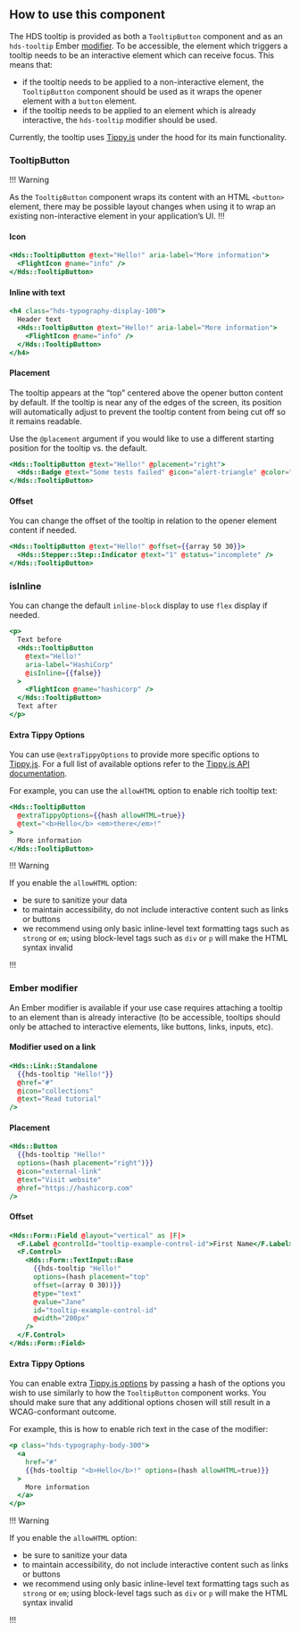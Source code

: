 ## How to use this component

The HDS tooltip is provided as both a `TooltipButton` component and as an `hds-tooltip` Ember [modifier](/components/tooltip?tab=code#ember-modifier). To be accessible, the element which triggers a tooltip needs to be an interactive element which can receive focus. This means that:

* if the tooltip needs to be applied to a non-interactive element, the `TooltipButton` component should be used as it wraps the opener element with a `button` element.
* if the tooltip needs to be applied to an element which is already interactive, the `hds-tooltip` modifier should be used.

Currently, the tooltip uses [Tippy.js](https://atomiks.github.io/tippyjs/) under the hood for its main functionality.

<!-- use the same heading order from Guidelines -->
### TooltipButton

!!! Warning

As the `TooltipButton` component wraps its content with an HTML `<button>` element, there may be possible layout changes when using it to wrap an existing non-interactive element in your application’s UI.
!!!

#### Icon
```handlebars
<Hds::TooltipButton @text="Hello!" aria-label="More information">
  <FlightIcon @name="info" />
</Hds::TooltipButton>
```

#### Inline with text
```handlebars
<h4 class="hds-typography-display-100">
  Header text
  <Hds::TooltipButton @text="Hello!" aria-label="More information">
    <FlightIcon @name="info" />
  </Hds::TooltipButton>
</h4>
```

#### Placement

The tooltip appears at the “top” centered above the opener button content by default. If the tooltip is near any of the edges of the screen, its position will automatically adjust to prevent the tooltip content from being cut off so it remains readable.

Use the `@placement` argument if you would like to use a different starting position for the tooltip vs. the default.


```handlebars
<Hds::TooltipButton @text="Hello!" @placement="right">
  <Hds::Badge @text="Some tests failed" @icon="alert-triangle" @color="warning" />
</Hds::TooltipButton>
```

#### Offset

You can change the offset of the tooltip in relation to the opener element content if needed.

```handlebars
<Hds::TooltipButton @text="Hello!" @offset={{array 50 30}}>
  <Hds::Stepper::Step::Indicator @text="1" @status="incomplete" />
</Hds::TooltipButton>
```

### isInline

You can change the default `inline-block` display to use `flex` display if needed.

```handlebars
<p>
  Text before
  <Hds::TooltipButton 
    @text="Hello!" 
    aria-label="HashiCorp" 
    @isInline={{false}}
  >
    <FlightIcon @name="hashicorp" />
  </Hds::TooltipButton>
  Text after
</p>
```

#### Extra Tippy Options

You can use `@extraTippyOptions` to provide more specific options to [Tippy.js](https://atomiks.github.io/tippyjs/). For a full list of available options refer to the [Tippy.js API documentation](https://atomiks.github.io/tippyjs/v6/all-props/).

For example, you can use the `allowHTML` option to enable rich tooltip text:

```handlebars
<Hds::TooltipButton
  @extraTippyOptions={{hash allowHTML=true}}
  @text="<b>Hello</b> <em>there</em>!"
>
  More information
</Hds::TooltipButton>
```

!!! Warning

If you enable the `allowHTML` option:
- be sure to sanitize your data
- to maintain accessibility, do not include interactive content such as links or buttons
- we recommend using only basic inline-level text formatting tags such as `strong` or `em`; using block-level tags such as `div` or `p` will make the HTML syntax invalid

!!!

### Ember modifier

An Ember modifier is available if your use case requires attaching a tooltip to an element than is already interactive (to be accessible, tooltips should only be attached to interactive elements, like buttons, links, inputs, etc).

#### Modifier used on a link

```handlebars
<Hds::Link::Standalone 
  {{hds-tooltip "Hello!"}} 
  @href="#" 
  @icon="collections" 
  @text="Read tutorial" 
/>
```

#### Placement
```handlebars
<Hds::Button 
  {{hds-tooltip "Hello!" 
  options=(hash placement="right")}} 
  @icon="external-link" 
  @text="Visit website" 
  @href="https://hashicorp.com" 
/>
```

#### Offset
```handlebars
<Hds::Form::Field @layout="vertical" as |F|>
  <F.Label @controlId="tooltip-example-control-id">First Name</F.Label>
  <F.Control>
    <Hds::Form::TextInput::Base 
      {{hds-tooltip "Hello!" 
      options=(hash placement="top" 
      offset=(array 0 30))}} 
      @type="text" 
      @value="Jane" 
      id="tooltip-example-control-id"
      @width="200px" 
    />
  </F.Control>
</Hds::Form::Field>
```

#### Extra Tippy Options

You can enable extra [Tippy.js options](https://atomiks.github.io/tippyjs/v6/all-props/) by passing a hash of the options you wish to use similarly to how the `TooltipButton` component works. You should make sure that any additional options chosen will still result in a WCAG-conformant outcome.

For example, this is how to enable rich text in the case of the modifier:

```handlebars
<p class="hds-typography-body-300">
  <a 
    href="#" 
    {{hds-tooltip "<b>Hello</b>!" options=(hash allowHTML=true)}}
  >
    More information
  </a>
</p>
```

!!! Warning

If you enable the `allowHTML` option:
- be sure to sanitize your data
- to maintain accessibility, do not include interactive content such as links or buttons
- we recommend using only basic inline-level text formatting tags such as `strong` or `em`; using block-level tags such as `div` or `p` will make the HTML syntax invalid

!!!
